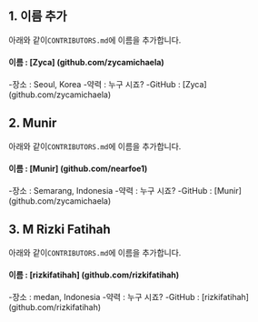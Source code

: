 ## 1. 이름 추가
아래와 같이`CONTRIBUTORS.md`에 이름을 추가합니다.
#### 이름 : [Zyca] (github.com/zycamichaela)
-장소 : Seoul, Korea
-약력 : 누구 시죠?
-GitHub : [Zyca] (github.com/zycamichaela)

## 2. Munir
아래와 같이`CONTRIBUTORS.md`에 이름을 추가합니다.
#### 이름 : [Munir] (github.com/nearfoe1)
-장소 : Semarang, Indonesia
-약력 : 누구 시죠?
-GitHub : [Munir] (github.com/zycamichaela)

## 3. M Rizki Fatihah
아래와 같이`CONTRIBUTORS.md`에 이름을 추가합니다.
#### 이름 : [rizkifatihah] (github.com/rizkifatihah)
-장소 : medan, Indonesia
-약력 : 누구 시죠?
-GitHub : [rizkifatihah] (github.com/rizkifatihah)

